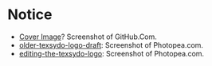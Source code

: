 # Notice

- [Cover Image](initializing-the-texsydo-github-organization-2024-09-04.png)?
  Screenshot of GitHub.Com.
- [older-texsydo-logo-draft](older-texsydo-logo-draft.png): Screenshot of Photopea.com.
- [editing-the-texsydo-logo](editing-the-texsydo-logo.png): Screenshot of Photopea.com.